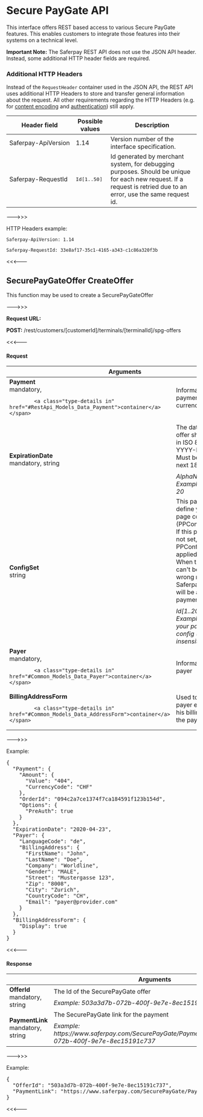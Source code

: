 # <a name="ChapterRestApi"></a>Secure PayGate API

This interface offers REST based access to various Secure PayGate features.
This enables customers to integrate those features into their systems on a technical level.

<div class="info">
    <p>
        <strong>Important Note:</strong>
        The Saferpay REST API does not use the JSON API header.
        Instead, some additional HTTP header fields are required.
    </p>
</div>

<h3>Additional HTTP Headers</h3>

Instead of the `RequestHeader` container used in the JSON API, the REST API uses additional HTTP Headers to store and transfer general information about the request.
All other requirements regarding the HTTP Headers (e.g. for <a href="#encoding">content encoding</a> and <a href="#authentication">authentication</a>) still apply.

<table class="table">
  <thead>
    <tr>
      <th>Header field</th>
      <th>Possible values</th>
      <th>Description</th>
    </tr>
  </thead>
  <tbody>
    <tr>
      <td style="white-space:nowrap;">Saferpay-ApiVersion</td>
      <td>
        1.14
      </td>
      <td>Version number of the interface specification.</td>
    </tr>
    <tr>
      <td style="white-space:nowrap;">Saferpay-RequestId</td>
      <td>
        <samp style="white-space:nowrap;">Id[1..50]</samp>
      </td>
      <td>Id generated by merchant system, for debugging purposes. Should be unique for each new request. If a request is retried due to an error, use the same request id.</td>
    </tr>
  </tbody>
</table>

--->>>

HTTP Headers example:

`Saferpay-ApiVersion: 1.14`

`Saferpay-RequestId: 33e8af17-35c1-4165-a343-c1c86a320f3b`

<<<---


## <a name="rest_customers_[customerId]_terminals_[terminalId]_spg-offers"></a>SecurePayGateOffer CreateOffer

This function may be used to create a SecurePayGateOffer

--->>>

<div class="info"><p><strong>Request URL:</strong></p><p><strong>POST:</strong> /rest/customers/[customerId]/terminals/[terminalId]/spg-offers</p></div>

<<<---

#### Request




<table class="table">
	<thead>
		<tr>
			<th colspan="2">Arguments</th>
		</tr>
	</thead>
				<tr>
						<td class="col-sm-4 text-right">
	<strong>Payment</strong><br />
	<span class="text-muted small">
			<span>
				<span class="text-mandatory">mandatory</span>,
			</span>
				
			<a class="type-details in" href="#RestApi_Models_Data_Payment">container</a>
	</span>
</td>
<td class="col-sm-8">
	<div style="padding-bottom: 10px">Information about the payment (amount, currency, ...)</div>
	<i class="small text-muted">
			</i>
</td>
				</tr>
				<tr>
						<td class="col-sm-4 text-right">
	<strong>ExpirationDate</strong><br />
	<span class="text-muted small">
			<span>
				<span class="text-mandatory">mandatory</span>,
			</span>
				string
	</span>
</td>
<td class="col-sm-8">
	<div style="padding-bottom: 10px">The date until the offer should be valid in ISO 8601.<br> YYYY-MM-DD<br> Must be within the next 180 days.</div>
	<i class="small text-muted">
AlphaNumeric[11..11]<br />
					<span>Example: 2019-10-20</span>
	</i>
</td>
				</tr>
				<tr>
						<td class="col-sm-4 text-right">
	<strong>ConfigSet</strong><br />
	<span class="text-muted small">
				string
	</span>
</td>
<td class="col-sm-8">
	<div style="padding-bottom: 10px">This parameter let you define your payment page config (PPConfig) by name. If this parameters is not set, your default PPConfig will be applied if available.<br> When the PPConfig can't be found (e.g. wrong name), the Saferpay basic style will be applied to the payment page.</div>
	<i class="small text-muted">
Id[1..20]<br />
					<span>Example: name of your payment page config (case-insensitive)</span>
	</i>
</td>
				</tr>
				<tr>
						<td class="col-sm-4 text-right">
	<strong>Payer</strong><br />
	<span class="text-muted small">
			<span>
				<span class="text-mandatory">mandatory</span>,
			</span>
				
			<a class="type-details in" href="#Common_Models_Data_Payer">container</a>
	</span>
</td>
<td class="col-sm-8">
	<div style="padding-bottom: 10px">Information about the payer</div>
	<i class="small text-muted">
			</i>
</td>
				</tr>
				<tr>
						<td class="col-sm-4 text-right">
	<strong>BillingAddressForm</strong><br />
	<span class="text-muted small">
				
			<a class="type-details in" href="#Common_Models_Data_AddressForm">container</a>
	</span>
</td>
<td class="col-sm-8">
	<div style="padding-bottom: 10px">Used to have the payer enter or change his billing address in the payment process.</div>
	<i class="small text-muted">
			</i>
</td>
				</tr>

</table>


--->>>

<p>Example:</p>
<pre class="prettyprint">
{
  "Payment": {
    "Amount": {
      "Value": "404",
      "CurrencyCode": "CHF"
    },
    "OrderId": "094c2a7ce1374f7ca184591f123b154d",
    "Options": {
      "PreAuth": true
    }
  },
  "ExpirationDate": "2020-04-23",
  "Payer": {
    "LanguageCode": "de",
    "BillingAddress": {
      "FirstName": "John",
      "LastName": "Doe",
      "Company": "Worldline",
      "Gender": "MALE",
      "Street": "Mustergasse 123",
      "Zip": "8008",
      "City": "Zurich",
      "CountryCode": "CH",
      "Email": "payer@provider.com"
    }
  },
  "BillingAddressForm": {
    "Display": true
  }
}
</pre>

<<<---

#### Response




<table class="table">
	<thead>
		<tr>
			<th colspan="2">Arguments</th>
		</tr>
	</thead>
				<tr>
						<td class="col-sm-4 text-right">
	<strong>OfferId</strong><br />
	<span class="text-muted small">
			<span>
				<span class="text-mandatory">mandatory</span>,
			</span>
				string
	</span>
</td>
<td class="col-sm-8">
	<div style="padding-bottom: 10px">The Id of the SecurePayGate offer</div>
	<i class="small text-muted">
					<span>Example: 503a3d7b-072b-400f-9e7e-8ec15191c737</span>
	</i>
</td>
				</tr>
				<tr>
						<td class="col-sm-4 text-right">
	<strong>PaymentLink</strong><br />
	<span class="text-muted small">
			<span>
				<span class="text-mandatory">mandatory</span>,
			</span>
				string
	</span>
</td>
<td class="col-sm-8">
	<div style="padding-bottom: 10px">The SecurePayGate link for the payment</div>
	<i class="small text-muted">
					<span>Example: https://www.saferpay.com/SecurePayGate/Payment/123456/12345678/503a3d7b-072b-400f-9e7e-8ec15191c737</span>
	</i>
</td>
				</tr>

</table>


--->>>

<p>Example:</p>
<pre class="prettyprint">
{
  "OfferId": "503a3d7b-072b-400f-9e7e-8ec15191c737",
  "PaymentLink": "https://www.saferpay.com/SecurePayGate/Payment/123456/12345678/503a3d7b-072b-400f-9e7e-8ec15191c737"
}
</pre>

<<<---






